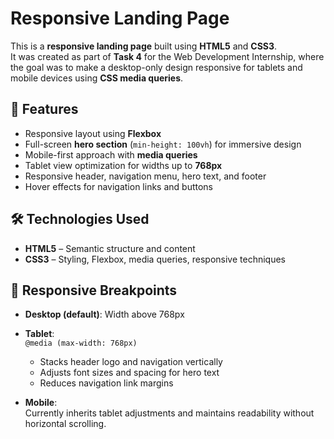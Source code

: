 # Responsive Landing Page 

This is a **responsive landing page** built using **HTML5** and **CSS3**.  
It was created as part of **Task 4** for the Web Development Internship, where the goal was to make a desktop-only design responsive for tablets and mobile devices using **CSS media queries**.

## 🚀 Features

- Responsive layout using **Flexbox**
- Full-screen **hero section** (`min-height: 100vh`) for immersive design
- Mobile-first approach with **media queries**
- Tablet view optimization for widths up to **768px**
- Responsive header, navigation menu, hero text, and footer
- Hover effects for navigation links and buttons

## 🛠 Technologies Used

- **HTML5** – Semantic structure and content
- **CSS3** – Styling, Flexbox, media queries, responsive techniques

## 📱 Responsive Breakpoints

- **Desktop (default)**: Width above 768px
- **Tablet**:  
  `@media (max-width: 768px)`  
  - Stacks header logo and navigation vertically  
  - Adjusts font sizes and spacing for hero text  
  - Reduces navigation link margins

- **Mobile**:  
  Currently inherits tablet adjustments and maintains readability without horizontal scrolling.